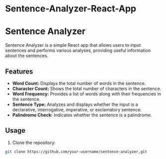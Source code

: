 

# Sentence-Analyzer-React-App


# Sentence Analyzer

Sentence Analyzer is a simple React app that allows users to input sentences and performs various analyses, providing useful information about the sentences.

## Features

- **Word Count:** Displays the total number of words in the sentence.
- **Character Count:** Shows the total number of characters in the sentence.
- **Word Frequency:** Provides a list of words along with their frequencies in the sentence.
- **Sentence Type:** Analyzes and displays whether the input is a declarative, interrogative, imperative, or exclamatory sentence.
- **Palindrome Check:** Indicates whether the sentence is a palindrome.

## Usage

1. Clone the repository:

```bash
git clone https://github.com/your-username/sentence-analyzer.git


